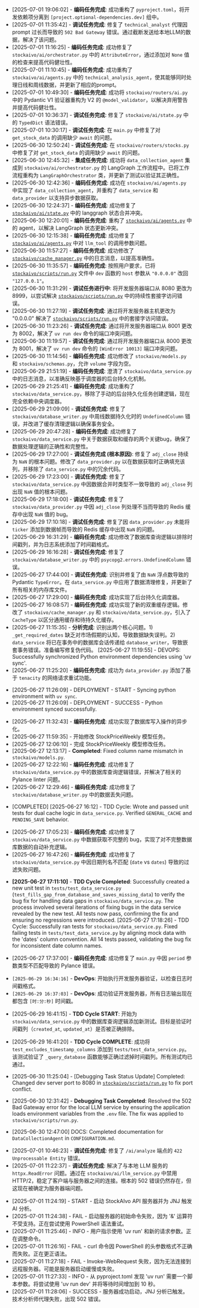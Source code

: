 * [2025-07-01 19:06:02] - **编码任务完成**: 成功重构了 `pyproject.toml`，将开发依赖项分离到 `[project.optional-dependencies.dev]` 组中。
* [2025-07-01 11:35:42] - **调试任务完成**: 修复了 `technical_analyst` 代理因 prompt 过长而导致的 `502 Bad Gateway` 错误。通过截断发送给本地LLM的数据，解决了该问题。
* [2025-07-01 11:16:25] - **编码任务完成**: 成功修复了 `stockaivo/ai/orchestrator.py` 中的 `AttributeError`，通过添加对 `None` 值的检查来提高代码健壮性。
* [2025-07-01 11:10:45] - **编码任务完成**: 成功重构了 `stockaivo/ai/agents.py` 中的 `technical_analysis_agent`，使其能够同时处理日线和周线数据，并更新了相应的prompt。
* [2025-07-01 10:49:30] - **编码任务完成**: 成功将 `stockaivo/routers/ai.py` 中的 Pydantic V1 验证器重构为 V2 的 `@model_validator`，以解决弃用警告并提高代码健壮性。
* [2025-07-01 10:36:37] - **调试任务完成**: 修复了 `stockaivo/ai/state.py` 中的 `TypedDict` 语法错误。
* [2025-07-01 10:30:17] - **调试任务完成**: 在 `main.py` 中修复了对 `get_stock_data` 的调用缺少 `await` 的问题。
* [2025-06-30 12:50:24] - **调试任务完成**: 在 `stockaivo/routers/stocks.py` 中修复了对 `get_stock_data` 的调用缺少 `await` 的问题。
* [2025-06-30 12:45:32] - **集成任务完成**: 成功将 `data_collection_agent` 集成到 `stockaivo/ai/orchestrator.py` 的 LangGraph 工作流程中。已将工作流程重构为 `LangGraphOrchestrator` 类，并更新了测试以验证其正确性。
* [2025-06-30 12:42:36] - **编码任务完成**: 成功在 `stockaivo/ai/agents.py` 中实现了 `data_collection_agent`，并重构了 `data_service` 和 `data_provider` 以支持异步数据获取。
* [2025-06-30 12:24:37] - **编码任务完成**: 成功修复了 [`stockaivo/ai/state.py`](stockaivo/ai/state.py) 中的 langgraph 状态合并冲突。
* [2025-06-30 12:20:01] - **编码任务完成**: 重构了 [`stockaivo/ai/agents.py`](stockaivo/ai/agents.py) 中的 agent，以解决 LangGraph 状态更新冲突。
* [2025-06-30 12:15:38] - **编码任务完成**: 成功修复了 [`stockaivo/ai/agents.py`](stockaivo/ai/agents.py) 中对 `llm_tool` 的调用参数问题。
* [2025-06-30 11:57:27] - **编码任务完成**: 成功修改了 [`stockaivo/cache_manager.py`](stockaivo/cache_manager.py) 中的日志消息，以提高准确性。
* [2025-06-30 11:35:57] - **编码任务完成**: 按照用户要求，已将 [`stockaivo/scripts/run.py`](stockaivo/scripts/run.py) 文件中 `dev` 函数的 `host` 参数从 `"0.0.0.0"` 改回 `"127.0.0.1"`。
* [2025-06-30 11:31:29] - **调试任务进行中**: 将开发服务器端口从 8080 更改为 8999，以尝试解决 [`stockaivo/scripts/run.py`](stockaivo/scripts/run.py) 中的持续性套接字访问错误。
* [2025-06-30 11:27:19] - **调试任务完成**: 通过将开发服务器主机更改为 "0.0.0.0" 解决了 [`stockaivo/scripts/run.py`](stockaivo/scripts/run.py) 中的套接字访问错误。
* [2025-06-30 11:23:26] - **调试任务完成**: 通过将开发服务器端口从 8001 更改为 8002，解决了 `uv run dev` 命令的端口冲突问题。
* [2025-06-30 11:19:57] - **调试任务完成**: 通过将开发服务器端口从 8000 更改为 8001，解决了 `uv run dev` 命令的 `[WinError 10013]` 端口冲突问题。
* [2025-06-30 11:14:56] - **编码任务完成**: 成功修改了 `stockaivo/models.py` 和 `stockaivo/schemas.py`，允许 `volume` 字段为空。
* [2025-06-29 21:51:19] - **编码任务完成**: 澄清了 `stockaivo/data_service.py` 中的日志消息，以准确反映基于调度器的后台持久化机制。
* [2025-06-29 21:25:41] - **编码任务完成**: 成功重构了 `stockaivo/data_service.py`，移除了手动的后台持久化任务创建逻辑，现在完全依赖中央调度器。
* [2025-06-29 21:09:09] - **调试任务完成**: 修复了 `stockaivo/database_writer.py` 中周线数据持久化时的 `UndefinedColumn` 错误，并改进了缓存清理逻辑以确保事务安全。
* [2025-06-29 20:47:28] - **编码任务完成**: 成功修复了 `stockaivo/data_service.py` 中关于数据获取和缓存的两个关键bug，确保了数据处理逻辑的正确性和完整性。
* [2025-06-29 17:27:00] - **调试任务完成 (根本原因)**: 修复了 `adj_close` 持续为 `NaN` 的根本问题。修改了 `data_provider.py` 以在数据获取时正确填充该列，并移除了 `data_service.py` 中的冗余代码。
* [2025-06-29 17:23:00] - **调试任务完成**: 修复了 `stockaivo/data_service.py` 中因数据合并时类型不一致导致的 `adj_close` 列出现 `NaN` 值的根本问题。
* [2025-06-29 17:18:00] - **调试任务完成**: 修复了 `stockaivo/data_provider.py` 中因 `adj_close` 列处理不当而导致的 Redis 缓存中出现 `NaN` 值的 bug。
* [2025-06-29 17:10:18] - **调试任务完成**: 修复了因 `data_provider.py` 未能将 `ticker` 添加到数据帧而导致的 Redis 缓存中出现 `NaN` 的问题。
* [2025-06-29 16:31:29] - **编码任务完成**: 成功修改了数据库查询逻辑以排除时间戳列，并为日志系统添加了时间戳格式。
* [2025-06-29 16:16:28] - **调试任务完成**: 修复了 `stockaivo/database_writer.py` 中的 `psycopg2.errors.UndefinedColumn` 错误。
* [2025-06-27 17:44:00] - **调试任务完成**: 识别并修复了由 `NaN` 浮点数导致的 Pydantic `TypeError`。在 `data_service.py` 中应用了数据清理修复，并更新了所有相关的内存库文件。
* [2025-06-27 17:29:00] - **编码任务完成**: 成功实现了后台持久化调度器。
* [2025-06-27 16:08:57] - **编码任务完成**: 成功实现了新的双重缓存逻辑。修改了 `stockaivo/cache_manager.py` 和 `stockaivo/data_service.py`，引入了 `CacheType` 以区分通用缓存和待持久化缓存。
*   [2025-06-27 11:15:35] - **分析完成**: 识别出两个核心问题。1) `_get_required_dates` 缺乏对市场假期的认知，导致数据缺失误判。2) `data_service` 将已在事务中的数据库会话传递给 `database_writer`，导致嵌套事务错误。准备编写修复伪代码。
[2025-06-27 11:19:55] - DEVOPS: Successfully synchronized Python environment dependencies using 'uv sync'.
* [2025-06-27 11:25:20] - **编码任务完成**: 成功为 `data_provider.py` 添加了基于 `tenacity` 的网络请求重试功能。
- [2025-06-27 11:26:09] - DEPLOYMENT - START - Syncing python environment with `uv sync`.
- [2025-06-27 11:26:09] - DEPLOYMENT - SUCCESS - Python environment synced successfully.
* [2025-06-27 11:32:43] - **编码任务完成**: 成功实现了数据库写入操作的异步化。
* [2025-06-27 11:59:35] - 开始修改 StockPriceWeekly 模型任务。
* [2025-06-27 12:06:10] - 完成 StockPriceWeekly 模型修改任务。
* [2025-06-27 12:13:17] - **Completed**: Fixed column name mismatch in `stockaivo/models.py`.
* [2025-06-27 12:22:16] - **编码任务完成**: 成功修复了 `stockaivo/data_service.py` 中的数据库查询逻辑错误，并解决了相关的 Pylance linter 问题。
* [2025-06-27 12:29:46] - **编码任务完成**: 成功修复了 `stockaivo/database_writer.py` 中的数据丢失问题。
- [COMPLETED] [2025-06-27 16:12] - TDD Cycle: Wrote and passed unit tests for dual cache logic in `data_service.py`. Verified `GENERAL_CACHE` and `PENDING_SAVE` behavior.
* [2025-06-27 17:05:23] - **编码任务完成**: 成功修复了 `stockaivo/data_service.py` 中数据获取不完整的 bug，实现了对不完整数据库数据的自动补充逻辑。
* [2025-06-27 16:47:26] - **编码任务完成**: 成功修复了 `stockaivo/data_service.py` 中因日期列名不匹配 (`date` vs `dates`) 导致的过滤失败问题。
- **[2025-06-27 17:11:10]** - **TDD Cycle Completed**: Successfully created a new unit test in `tests/test_data_service.py` (`test_fills_gap_from_database_and_saves_missing_data`) to verify the bug fix for handling data gaps in `stockaivo/data_service.py`. The process involved several iterations of fixing bugs in the data service revealed by the new test. All tests now pass, confirming the fix and ensuring no regressions were introduced.
[2025-06-27 17:18:26] - TDD Cycle: Successfully ran tests for `stockaivo/data_service.py`. Fixed failing tests in `tests/test_data_service.py` by aligning mock data with the 'dates' column convention. All 14 tests passed, validating the bug fix for inconsistent date column names.
* [2025-06-27 17:37:00] - **编码任务完成**: 成功修复了 `main.py` 中因 `period` 参数类型不匹配导致的 Pylance 错误。
- `[2025-06-29 16:34:16]` - **DevOps**: 开始执行开发服务器验证，以检查日志时间戳格式。
- `[2025-06-29 16:37:03]` - **DevOps**: 成功验证开发服务器，所有日志输出现在都包含 `[时:分:秒]` 时间戳。
*   [2025-06-29 16:41:15] - **TDD Cycle START**: 开始为 `stockaivo/data_service.py` 中的数据库查询逻辑添加新测试。目标是验证时间戳列（`created_at`, `updated_at`）是否被正确排除。
*   [2025-06-29 16:41:20] - **TDD Cycle COMPLETE**: 成功将 `test_excludes_timestamp_columns` 添加到 `tests/test_data_service.py`。该测试验证了 `_query_database` 函数能够正确过滤掉时间戳列。所有测试均已通过。

* [2025-06-30 11:25:04] - [Debugging Task Status Update] Completed: Changed dev server port to 8080 in [`stockaivo/scripts/run.py`](stockaivo/scripts/run.py) to fix port conflict.
* [2025-06-30 12:31:42] - **Debugging Task Completed**: Resolved the 502 Bad Gateway error for the local LLM service by ensuring the application loads environment variables from the `.env` file. The fix was applied to `stockaivo/scripts/run.py`.
- [2025-06-30 12:47:00] DOCS: Completed documentation for `DataCollectionAgent` in `CONFIGURATION.md`.
* [2025-07-01 10:46:23] - **调试任务完成**: 修复了 `/ai/analyze` 端点的 `422 Unprocessable Entity` 错误。
* [2025-07-01 11:22:37] - **调试任务完成**: 解决了与本地 LLM 服务的 `httpx.ReadError` 问题。通过在 `stockaivo/ai/llm_service.py` 中禁用 HTTP/2，稳定了客户端与服务器之间的连接。根本的 502 错误仍然存在，但这现在被确定为服务器端问题。
- [2025-07-01 11:24:19] - START - 启动 StockAIvo API 服务器并为 JNJ 触发 AI 分析。
- [2025-07-01 11:24:38] - FAIL - 启动服务器的初始命令失败，因为 '&' 运算符不受支持。正在尝试使用 PowerShell 语法重试。
- [2025-07-01 11:25:46] - INFO - 用户指示使用 'uv run' 和新的请求参数。正在调整命令。
- [2025-07-01 11:26:16] - FAIL - curl 命令因 PowerShell 的头参数格式不正确而失败。正在更正语法。
- [2025-07-01 11:27:18] - FAIL - Invoke-WebRequest 失败，因为无法连接到远程服务器。可能是服务器启动缓慢或失败。
- [2025-07-01 11:27:33] - INFO - 从 pyproject.toml 发现 'uv run' 需要一个脚本参数。将尝试使用 'uv run dev' 并将等待时间增加到 10 秒。
- [2025-07-01 11:28:06] - SUCCESS - 服务器成功启动，JNJ 分析已触发。技术分析师代理失败，出现 502 错误。